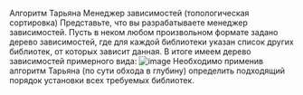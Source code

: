 Алгоритм Тарьяна
Менеджер зависимостей (топологическая сортировка)
Представьте, что вы разрабатываете менеджер зависимостей. Пусть в неком любом произвольном формате задано дерево зависимостей, 
где для каждой библиотеки указан список других библиотек, от которых зависит данная. В итоге имеем дерево зависимостей примерного вида:
![image](https://github.com/user-attachments/assets/ddd0ec97-742a-4da1-a093-998ccd641404)
Необходимо применив алгоритм Тарьяна (по сути обхода в глубину) определить подходящий порядок установки всех требуемых библиотек.
